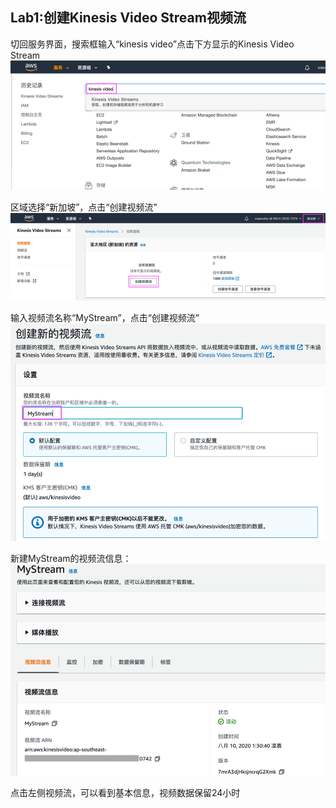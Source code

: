 ## Lab1:创建Kinesis Video Stream视频流

切回服务界面，搜索框输入“kinesis video”点击下方显示的Kinesis Video Stream
![](../md_images/create_stream_0.png)

区域选择“新加坡”，点击“创建视频流”
![](../md_images/create_stream_1.png)

输入视频流名称“MyStream”，点击“创建视频流”
![](../md_images/create_stream_2.png)

新建MyStream的视频流信息：
![](../md_images/create_stream_3.png)

点击左侧视频流，可以看到基本信息，视频数据保留24小时